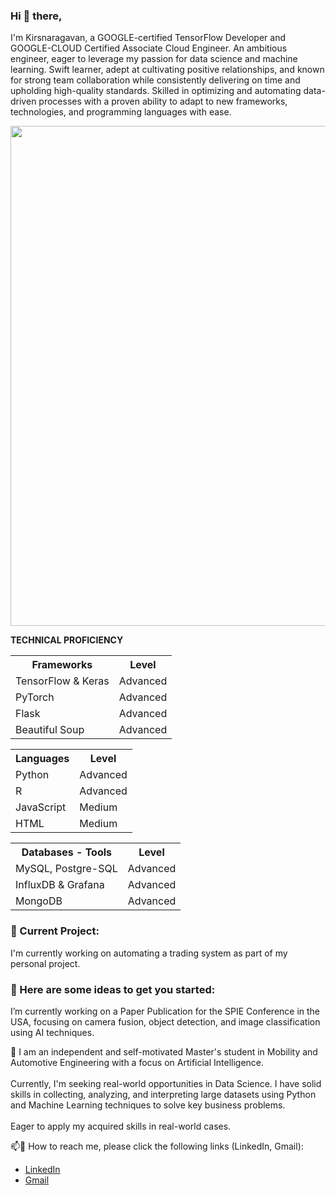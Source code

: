 

<h3 align="left"> Hi 👋 there, </h3>

<p>
  I'm Kirsnaragavan, a GOOGLE-certified TensorFlow Developer and GOOGLE-CLOUD Certified Associate Cloud Engineer.  
  An ambitious engineer, eager to leverage my passion for data science and machine learning.  
  Swift learner, adept at cultivating positive relationships, and known for strong team collaboration while consistently 
  delivering on time and upholding high-quality standards.  
  Skilled in optimizing and automating data-driven processes with a proven ability to adapt to new frameworks, technologies, 
  and programming languages with ease.
</p>

<p align="center">
  <img width="800" src="https://github-readme-stats.vercel.app/api?username=KrishArul26&&show_icons=true&title_color=ffffff&icon_color=bb2acf&text_color=daf7dc&bg_color=151515">
</p>  

<p>
  <strong>TECHNICAL PROFICIENCY</strong>
</p>

<table>
  <tr>
    <th>Frameworks</th>
    <th>Level</th>
  </tr>
  <tr>
    <td>TensorFlow & Keras</td>
    <td>Advanced</td>
  </tr>
  <tr>
    <td>PyTorch</td>
    <td>Advanced</td>
  </tr>
  <tr>
    <td>Flask</td>
    <td>Advanced</td>
  </tr>
  <tr>
    <td>Beautiful Soup</td>
    <td>Advanced</td>
  </tr>
</table>

<table>
  <tr>
    <th>Languages</th>
    <th>Level</th>
  </tr>
  <tr>
    <td>Python</td>
    <td>Advanced</td>
  </tr>
  <tr>
    <td>R</td>
    <td>Advanced</td>
  </tr>
  <tr>
    <td>JavaScript</td>
    <td>Medium</td>
  </tr>
  <tr>
    <td>HTML</td>
    <td>Medium</td>
  </tr>
</table>

<table>
  <tr>
    <th>Databases - Tools</th>
    <th>Level</th>
  </tr>
  <tr>
    <td>MySQL, Postgre-SQL</td>
    <td>Advanced</td>
  </tr>
  <tr>
    <td>InfluxDB & Grafana</td>
    <td>Advanced</td>
  </tr>
  <tr>
    <td>MongoDB</td>
    <td>Advanced</td>
  </tr>
</table>

<h3 align="left">🔭   Current Project:</h3>

<p>
  I'm currently working on automating a trading system as part of my personal project.
</p>

<h3 align="left">🔭   Here are some ideas to get you started:</h3>

<p>
  I’m currently working on a Paper Publication for the SPIE Conference in the USA, focusing on camera fusion, object detection, 
  and image classification using AI techniques.
</p>

<p>
  🌱  I am an independent and self-motivated Master's student in Mobility and Automotive Engineering with a focus on Artificial Intelligence.
  <br><br>
  Currently, I'm seeking real-world opportunities in Data Science. I have solid skills in collecting, analyzing, 
  and interpreting large datasets using Python and Machine Learning techniques to solve key business problems. 
  <br><br>
  Eager to apply my acquired skills in real-world cases.
</p>

<p>📫💬 How to reach me, please click the following links (LinkedIn, Gmail):</p>

<ul>
  <li><a href="https://www.linkedin.com/in/arudpiragasam-krishnaragavan-a60590163/">LinkedIn</a></li>
  <li><a href="mailto:ragavan.arul26@gmail.com">Gmail</a></li>
</ul>

</body>
</html>
